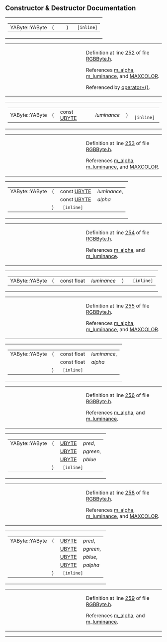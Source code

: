 ## Constructor & Destructor Documentation

<span id="86ad6e97e4ab95f60b95b4ee3cc1d0a3" class="anchor"></span>

<table class="mdTable" data-cellpadding="2" data-cellspacing="0">
<colgroup>
<col style="width: 100%" />
</colgroup>
<tbody>
<tr>
<td class="mdRow"><table data-cellpadding="0" data-cellspacing="0" data-border="0">
<tbody>
<tr>
<td class="md" data-nowrap="" data-valign="top">YAByte::YAByte</td>
<td class="md" data-valign="top">( </td>
<td class="mdname1" data-valign="top" data-nowrap=""></td>
<td class="md" data-valign="top"> ) </td>
<td class="md" data-nowrap=""><code> [inline]</code></td>
</tr>
</tbody>
</table></td>
</tr>
</tbody>
</table>

<table data-cellspacing="5" data-cellpadding="0" data-border="0">
<colgroup>
<col style="width: 50%" />
<col style="width: 50%" />
</colgroup>
<tbody>
<tr>
<td> </td>
<td><p>Definition at line <a href="RGBByte_8h-source.md#l00252" class="el">252</a> of file <a href="RGBByte_8h-source.md" class="el">RGBByte.h</a>.</p>
<p>References <a href="RGBByte_8h-source.md#l00250" class="el">m_alpha</a>, <a href="RGBByte_8h-source.md#l00249" class="el">m_luminance</a>, and <a href="ColorBuf_8h-source.md#l00022" class="el">MAXCOLOR</a>.</p>
<p>Referenced by <a href="RGBByte_8h-source.md#l00319" class="el">operator+()</a>.</p></td>
</tr>
</tbody>
</table>

<span id="b2bbb34fc7a9bc60e26fd576ca57a57b" class="anchor"></span>

<table class="mdTable" data-cellpadding="2" data-cellspacing="0">
<colgroup>
<col style="width: 100%" />
</colgroup>
<tbody>
<tr>
<td class="mdRow"><table data-cellpadding="0" data-cellspacing="0" data-border="0">
<tbody>
<tr>
<td class="md" data-nowrap="" data-valign="top">YAByte::YAByte</td>
<td class="md" data-valign="top">( </td>
<td class="md" data-nowrap="" data-valign="top">const <a href="DataType_8h.md#6df7643c26cd4b455d883d8fae3d6bf1" class="el">UBYTE</a> </td>
<td class="mdname1" data-valign="top" data-nowrap=""><em>luminance</em></td>
<td class="md" data-valign="top"> ) </td>
<td class="md" data-nowrap=""><code> [inline]</code></td>
</tr>
</tbody>
</table></td>
</tr>
</tbody>
</table>

<table data-cellspacing="5" data-cellpadding="0" data-border="0">
<colgroup>
<col style="width: 50%" />
<col style="width: 50%" />
</colgroup>
<tbody>
<tr>
<td> </td>
<td><p>Definition at line <a href="RGBByte_8h-source.md#l00253" class="el">253</a> of file <a href="RGBByte_8h-source.md" class="el">RGBByte.h</a>.</p>
<p>References <a href="RGBByte_8h-source.md#l00250" class="el">m_alpha</a>, <a href="RGBByte_8h-source.md#l00249" class="el">m_luminance</a>, and <a href="ColorBuf_8h-source.md#l00022" class="el">MAXCOLOR</a>.</p></td>
</tr>
</tbody>
</table>

<span id="01bde268c626c346763e844f60866465" class="anchor"></span>

<table class="mdTable" data-cellpadding="2" data-cellspacing="0">
<colgroup>
<col style="width: 100%" />
</colgroup>
<tbody>
<tr>
<td class="mdRow"><table data-cellpadding="0" data-cellspacing="0" data-border="0">
<tbody>
<tr>
<td class="md" data-nowrap="" data-valign="top">YAByte::YAByte</td>
<td class="md" data-valign="top">( </td>
<td class="md" data-nowrap="" data-valign="top">const <a href="DataType_8h.md#6df7643c26cd4b455d883d8fae3d6bf1" class="el">UBYTE</a> </td>
<td class="mdname" data-nowrap=""><em>luminance</em>,</td>
</tr>
<tr>
<td class="md" style="text-align: right;" data-nowrap=""></td>
<td class="md"></td>
<td class="md" data-nowrap="">const <a href="DataType_8h.md#6df7643c26cd4b455d883d8fae3d6bf1" class="el">UBYTE</a> </td>
<td class="mdname" data-nowrap=""><em>alpha</em></td>
</tr>
<tr>
<td class="md"></td>
<td class="md">) </td>
<td colspan="2" class="md"><code> [inline]</code></td>
</tr>
</tbody>
</table></td>
</tr>
</tbody>
</table>

<table data-cellspacing="5" data-cellpadding="0" data-border="0">
<colgroup>
<col style="width: 50%" />
<col style="width: 50%" />
</colgroup>
<tbody>
<tr>
<td> </td>
<td><p>Definition at line <a href="RGBByte_8h-source.md#l00254" class="el">254</a> of file <a href="RGBByte_8h-source.md" class="el">RGBByte.h</a>.</p>
<p>References <a href="RGBByte_8h-source.md#l00250" class="el">m_alpha</a>, and <a href="RGBByte_8h-source.md#l00249" class="el">m_luminance</a>.</p></td>
</tr>
</tbody>
</table>

<span id="ca185ea5c847af19bc8203fc4a7ec09e" class="anchor"></span>

<table class="mdTable" data-cellpadding="2" data-cellspacing="0">
<colgroup>
<col style="width: 100%" />
</colgroup>
<tbody>
<tr>
<td class="mdRow"><table data-cellpadding="0" data-cellspacing="0" data-border="0">
<tbody>
<tr>
<td class="md" data-nowrap="" data-valign="top">YAByte::YAByte</td>
<td class="md" data-valign="top">( </td>
<td class="md" data-nowrap="" data-valign="top">const float </td>
<td class="mdname1" data-valign="top" data-nowrap=""><em>luminance</em></td>
<td class="md" data-valign="top"> ) </td>
<td class="md" data-nowrap=""><code> [inline]</code></td>
</tr>
</tbody>
</table></td>
</tr>
</tbody>
</table>

<table data-cellspacing="5" data-cellpadding="0" data-border="0">
<colgroup>
<col style="width: 50%" />
<col style="width: 50%" />
</colgroup>
<tbody>
<tr>
<td> </td>
<td><p>Definition at line <a href="RGBByte_8h-source.md#l00255" class="el">255</a> of file <a href="RGBByte_8h-source.md" class="el">RGBByte.h</a>.</p>
<p>References <a href="RGBByte_8h-source.md#l00250" class="el">m_alpha</a>, <a href="RGBByte_8h-source.md#l00249" class="el">m_luminance</a>, and <a href="ColorBuf_8h-source.md#l00022" class="el">MAXCOLOR</a>.</p></td>
</tr>
</tbody>
</table>

<span id="8321d3aadfb6a3a7e9f5900c0017f334" class="anchor"></span>

<table class="mdTable" data-cellpadding="2" data-cellspacing="0">
<colgroup>
<col style="width: 100%" />
</colgroup>
<tbody>
<tr>
<td class="mdRow"><table data-cellpadding="0" data-cellspacing="0" data-border="0">
<tbody>
<tr>
<td class="md" data-nowrap="" data-valign="top">YAByte::YAByte</td>
<td class="md" data-valign="top">( </td>
<td class="md" data-nowrap="" data-valign="top">const float </td>
<td class="mdname" data-nowrap=""><em>luminance</em>,</td>
</tr>
<tr>
<td class="md" style="text-align: right;" data-nowrap=""></td>
<td class="md"></td>
<td class="md" data-nowrap="">const float </td>
<td class="mdname" data-nowrap=""><em>alpha</em></td>
</tr>
<tr>
<td class="md"></td>
<td class="md">) </td>
<td colspan="2" class="md"><code> [inline]</code></td>
</tr>
</tbody>
</table></td>
</tr>
</tbody>
</table>

<table data-cellspacing="5" data-cellpadding="0" data-border="0">
<colgroup>
<col style="width: 50%" />
<col style="width: 50%" />
</colgroup>
<tbody>
<tr>
<td> </td>
<td><p>Definition at line <a href="RGBByte_8h-source.md#l00256" class="el">256</a> of file <a href="RGBByte_8h-source.md" class="el">RGBByte.h</a>.</p>
<p>References <a href="RGBByte_8h-source.md#l00250" class="el">m_alpha</a>, and <a href="RGBByte_8h-source.md#l00249" class="el">m_luminance</a>.</p></td>
</tr>
</tbody>
</table>

<span id="67072cdf7ac786d7a3538020d597583b" class="anchor"></span>

<table class="mdTable" data-cellpadding="2" data-cellspacing="0">
<colgroup>
<col style="width: 100%" />
</colgroup>
<tbody>
<tr>
<td class="mdRow"><table data-cellpadding="0" data-cellspacing="0" data-border="0">
<tbody>
<tr>
<td class="md" data-nowrap="" data-valign="top">YAByte::YAByte</td>
<td class="md" data-valign="top">( </td>
<td class="md" data-nowrap="" data-valign="top"><a href="DataType_8h.md#6df7643c26cd4b455d883d8fae3d6bf1" class="el">UBYTE</a> </td>
<td class="mdname" data-nowrap=""><em>pred</em>,</td>
</tr>
<tr>
<td class="md" style="text-align: right;" data-nowrap=""></td>
<td class="md"></td>
<td class="md" data-nowrap=""><a href="DataType_8h.md#6df7643c26cd4b455d883d8fae3d6bf1" class="el">UBYTE</a> </td>
<td class="mdname" data-nowrap=""><em>pgreen</em>,</td>
</tr>
<tr>
<td class="md" style="text-align: right;" data-nowrap=""></td>
<td class="md"></td>
<td class="md" data-nowrap=""><a href="DataType_8h.md#6df7643c26cd4b455d883d8fae3d6bf1" class="el">UBYTE</a> </td>
<td class="mdname" data-nowrap=""><em>pblue</em></td>
</tr>
<tr>
<td class="md"></td>
<td class="md">) </td>
<td colspan="2" class="md"><code> [inline]</code></td>
</tr>
</tbody>
</table></td>
</tr>
</tbody>
</table>

<table data-cellspacing="5" data-cellpadding="0" data-border="0">
<colgroup>
<col style="width: 50%" />
<col style="width: 50%" />
</colgroup>
<tbody>
<tr>
<td> </td>
<td><p>Definition at line <a href="RGBByte_8h-source.md#l00258" class="el">258</a> of file <a href="RGBByte_8h-source.md" class="el">RGBByte.h</a>.</p>
<p>References <a href="RGBByte_8h-source.md#l00250" class="el">m_alpha</a>, <a href="RGBByte_8h-source.md#l00249" class="el">m_luminance</a>, and <a href="ColorBuf_8h-source.md#l00022" class="el">MAXCOLOR</a>.</p></td>
</tr>
</tbody>
</table>

<span id="fa1e5583f31724abd329679b200751c7" class="anchor"></span>

<table class="mdTable" data-cellpadding="2" data-cellspacing="0">
<colgroup>
<col style="width: 100%" />
</colgroup>
<tbody>
<tr>
<td class="mdRow"><table data-cellpadding="0" data-cellspacing="0" data-border="0">
<tbody>
<tr>
<td class="md" data-nowrap="" data-valign="top">YAByte::YAByte</td>
<td class="md" data-valign="top">( </td>
<td class="md" data-nowrap="" data-valign="top"><a href="DataType_8h.md#6df7643c26cd4b455d883d8fae3d6bf1" class="el">UBYTE</a> </td>
<td class="mdname" data-nowrap=""><em>pred</em>,</td>
</tr>
<tr>
<td class="md" style="text-align: right;" data-nowrap=""></td>
<td class="md"></td>
<td class="md" data-nowrap=""><a href="DataType_8h.md#6df7643c26cd4b455d883d8fae3d6bf1" class="el">UBYTE</a> </td>
<td class="mdname" data-nowrap=""><em>pgreen</em>,</td>
</tr>
<tr>
<td class="md" style="text-align: right;" data-nowrap=""></td>
<td class="md"></td>
<td class="md" data-nowrap=""><a href="DataType_8h.md#6df7643c26cd4b455d883d8fae3d6bf1" class="el">UBYTE</a> </td>
<td class="mdname" data-nowrap=""><em>pblue</em>,</td>
</tr>
<tr>
<td class="md" style="text-align: right;" data-nowrap=""></td>
<td class="md"></td>
<td class="md" data-nowrap=""><a href="DataType_8h.md#6df7643c26cd4b455d883d8fae3d6bf1" class="el">UBYTE</a> </td>
<td class="mdname" data-nowrap=""><em>palpha</em></td>
</tr>
<tr>
<td class="md"></td>
<td class="md">) </td>
<td colspan="2" class="md"><code> [inline]</code></td>
</tr>
</tbody>
</table></td>
</tr>
</tbody>
</table>

<table data-cellspacing="5" data-cellpadding="0" data-border="0">
<colgroup>
<col style="width: 50%" />
<col style="width: 50%" />
</colgroup>
<tbody>
<tr>
<td> </td>
<td><p>Definition at line <a href="RGBByte_8h-source.md#l00259" class="el">259</a> of file <a href="RGBByte_8h-source.md" class="el">RGBByte.h</a>.</p>
<p>References <a href="RGBByte_8h-source.md#l00250" class="el">m_alpha</a>, and <a href="RGBByte_8h-source.md#l00249" class="el">m_luminance</a>.</p></td>
</tr>
</tbody>
</table>

------------------------------------------------------------------------

